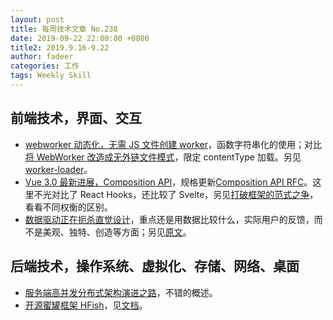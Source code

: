 ```yaml
---
layout: post
title: 每周技术文章 No.238
date: 2019-09-22 22:00:00 +0800
title2: 2019.9.16-9.22
author: fadeer
categories: 工作
tags: Weekly Skill
---
```


## 前端技术，界面、交互

- [webworker 动态化，无需 JS 文件创建 worker](https://zhuanlan.zhihu.com/p/83001302)，函数字符串化的使用；对比[将 WebWorker 改造成无外链文件模式](https://ucren.com/blog/archives/453)，限定 contentType 加载。另见[worker-loader](https://github.com/webpack-contrib/worker-loader)。
- [Vue 3.0 最新进展，Composition API](https://juejin.im/post/5d836458f265da03d871f6e9)，规格更新[Composition API RFC](https://vue-composition-api-rfc.netlify.com/#summary)。这里不光对比了 React Hooks，还比较了 Svelte，另见[打破框架的范式之争](https://mp.weixin.qq.com/s/0YuYBqD2qWf_EgKMbow1dw)，看看不同权衡的区别。
- [数据驱动正在扼杀直觉设计](https://uxren.cn/?p=64176)，重点还是用数据比较什么，实际用户的反馈，而不是美观、独特、创造等方面；另见[原文](https://modus.medium.com/data-driven-design-is-killing-our-instincts-d448d141653d)。

## 后端技术，操作系统、虚拟化、存储、网络、桌面

- [服务端高并发分布式架构演进之路](https://segmentfault.com/a/1190000018626163)，不错的概述。
- [开源蜜罐框架 HFish](https://github.com/hacklcx/HFish)，见[文档](https://hfish.io/docs/#/?id=hello)。
